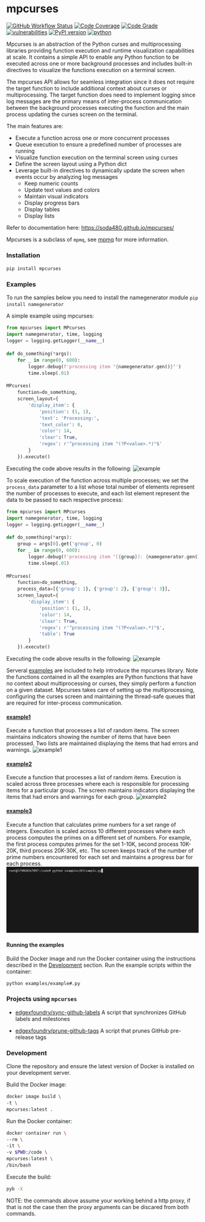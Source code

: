 # mpcurses #
[![GitHub Workflow Status](https://github.com/soda480/mpcurses/workflows/build/badge.svg)](https://github.com/soda480/mpcurses/actions)
[![Code Coverage](https://codecov.io/gh/soda480/mpcurses/branch/master/graph/badge.svg)](https://codecov.io/gh/soda480/mpcurses)
[![Code Grade](https://api.codiga.io/project/12270/status/svg)](https://app.codiga.io/public/project/12270/mpcurses/dashboard)
[![vulnerabilities](https://img.shields.io/badge/vulnerabilities-None-brightgreen)](https://pypi.org/project/bandit/)
[![PyPI version](https://badge.fury.io/py/mpcurses.svg)](https://badge.fury.io/py/mpcurses)
[![python](https://img.shields.io/badge/python-3.9-teal)](https://www.python.org/downloads/)

Mpcurses is an abstraction of the Python curses and multiprocessing libraries providing function execution and runtime visualization capabilities at scale. It contains a simple API to enable any Python function to be executed across one or more background processes and includes built-in directives to visualize the functions execution on a terminal screen. 

The mpcurses API allows for seamless integration since it does not require the target function to include additional context about curses or multiprocessing. The target function does need to implement logging since log messages are the primary means of inter-process communication between the background processes executing the function and the main process updating the curses screen on the terminal.

The main features are:

* Execute a function across one or more concurrent processes
* Queue execution to ensure a predefined number of processes are running
* Visualize function execution on the terminal screen using curses
* Define the screen layout using a Python dict
* Leverage built-in directives to dynamically update the screen when events occur by analyzing log messages
  * Keep numeric counts
  * Update text values and colors
  * Maintain visual indicators
  * Display progress bars
  * Display tables
  * Display lists

 Refer to documentation here: https://soda480.github.io/mpcurses/

 Mpcurses is a subclass of `mpmq`, see [mpmq](https://pypi.org/project/mpmq/) for more information.

### Installation ###
```bash
pip install mpcurses
```

### Examples ###

To run the samples below you need to install the namegenerator module `pip install namegenerator`


A simple example using mpcurses:

```python
from mpcurses import MPcurses
import namegenerator, time, logging
logger = logging.getLogger(__name__)

def do_something(*args):
    for _ in range(0, 600):
        logger.debug(f'processing item "{namegenerator.gen()}"')
        time.sleep(.01)

MPcurses(
    function=do_something,
    screen_layout={
        'display_item': {
            'position': (1, 1),
            'text': 'Processing:',
            'text_color': 0,
            'color': 14,
            'clear': True,
            'regex': r'^processing item "(?P<value>.*)"$'
        }
    }).execute()
 ```

Executing the code above results in the following:
![example](https://raw.githubusercontent.com/soda480/mpcurses/master/docs/images/example.gif)

To scale execution of the function across multiple processes; we set the `process_data` parameter to a list whose total number of elements represent the number of processes to execute, and each list element represent the data to be passed to each respective process:

```python
from mpcurses import MPcurses
import namegenerator, time, logging
logger = logging.getLogger(__name__)

def do_something(*args):
    group = args[0].get('group', 0)
    for _ in range(0, 600):
        logger.debug(f'processing item "[{group}]: {namegenerator.gen()}"')
        time.sleep(.01)

MPcurses(
    function=do_something,
    process_data=[{'group': 1}, {'group': 2}, {'group': 3}],
    screen_layout={
        'display_item': {
            'position': (1, 1),
            'color': 14,
            'clear': True,
            'regex': r'^processing item "(?P<value>.*)"$',
            'table': True
        }
    }).execute()
```

Executing the code above results in the following:
![example](https://raw.githubusercontent.com/soda480/mpcurses/master/docs/images/example-multi.gif)

Serveral [examples](https://github.com/soda480/mpcurses/tree/master/examples) are included to help introduce the mpcurses library. Note the functions contained in all the examples are Python functions that have no context about multiprocessing or curses, they simply perform a function on a given dataset. Mpcurses takes care of setting up the multiprocessing, configuring the curses screen and maintaining the thread-safe queues that are required for inter-process communication.

#### [example1](https://github.com/soda480/mpcurses/blob/master/examples/example1.py)
Execute a function that processes a list of random items. The screen maintains indicators showing the number of items that have been processed. Two lists are maintained displaying the items that had errors and warnings.
![example1](https://raw.githubusercontent.com/soda480/mpcurses/master/docs/images/example1.gif)

#### [example2](https://github.com/soda480/mpcurses/blob/master/examples/example2.py)
Execute a function that processes a list of random items. Execution is scaled across three processes where each is responsible for processing items for a particular group. The screen maintains indicators displaying the items that had errors and warnings for each group.
![example2](https://raw.githubusercontent.com/soda480/mpcurses/master/docs/images/example2.gif)

#### [example3](https://github.com/soda480/mpcurses/blob/master/examples/example3.py)
Execute a function that calculates prime numbers for a set range of integers. Execution is scaled across 10 different processes where each process computes the primes on a different set of numbers. For example, the first process computes primes for the set 1-10K, second process 10K-20K, third process 20K-30K, etc. The screen keeps track of the number of prime numbers encountered for each set and maintains a progress bar for each process.
![example3](https://raw.githubusercontent.com/soda480/mpcurses/master/docs/images/example3.gif)

#### Running the examples ####

Build the Docker image and run the Docker container using the instructions described in the [Development](#development) section. Run the example scripts within the container:

```bash
python examples/example#.py
```

### Projects using `mpcurses` ###

* [edgexfoundry/sync-github-labels](https://github.com/edgexfoundry/cd-management/tree/git-label-sync) A script that synchronizes GitHub labels and milestones

* [edgexfoundry/prune-github-tags](https://github.com/edgexfoundry/cd-management/tree/prune-github-tags) A script that prunes GitHub pre-release tags

### Development ###

Clone the repository and ensure the latest version of Docker is installed on your development server.


Build the Docker image:
```sh
docker image build \
-t \
mpcurses:latest .
```

Run the Docker container:
```sh
docker container run \
--rm \
-it \
-v $PWD:/code \
mpcurses:latest \
/bin/bash
```

Execute the build:
```sh
pyb -X
```

NOTE: the commands above assume your working behind a http proxy, if that is not the case then the proxy arguments can be discared from both commands.
